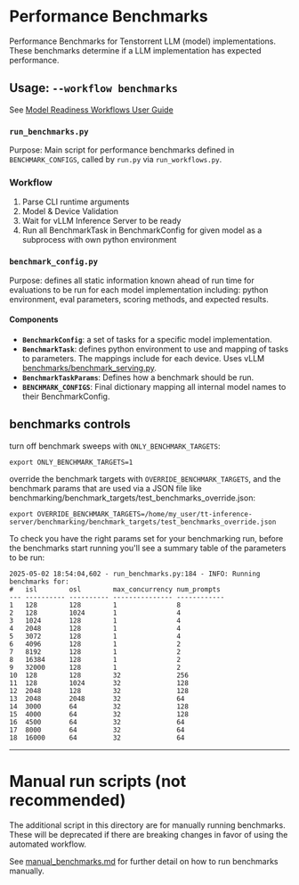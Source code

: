 # Performance Benchmarks

Performance Benchmarks for Tenstorrent LLM (model) implementations. These benchmarks determine if a LLM implementation has expected performance.

## Usage: `--workflow benchmarks`

See [Model Readiness Workflows User Guide](../docs/workflows_user_guide.md#performance-benchmarks)

### `run_benchmarks.py`

Purpose: Main script for performance benchmarks defined in `BENCHMARK_CONFIGS`, called by `run.py` via `run_workflows.py`.

### Workflow

1. Parse CLI runtime arguments
2. Model & Device Validation
3. Wait for vLLM Inference Server to be ready
4. Run all BenchmarkTask in BenchmarkConfig for given model as a subprocess with own python environment

### `benchmark_config.py`

Purpose: defines all static information known ahead of run time for evaluations to be run for each model implementation including: python environment, eval parameters, scoring methods, and expected results.

#### Components

- **`BenchmarkConfig`**: a set of tasks for a specific model implementation.
- **`BenchmarkTask`**: defines python environment to use and mapping of tasks to parameters. The mappings include for each device. Uses vLLM [benchmarks/benchmark_serving.py](https://github.com/vllm-project/vllm/blob/main/benchmarks/benchmark_serving.py).
- **`BenchmarkTaskParams`**: Defines how a benchmark should be run.
- **`BENCHMARK_CONFIGS`**: Final dictionary mapping all internal model names to their BenchmarkConfig.

## benchmarks controls

turn off benchmark sweeps with `ONLY_BENCHMARK_TARGETS`:
```
export ONLY_BENCHMARK_TARGETS=1
```
override the benchmark targets with `OVERRIDE_BENCHMARK_TARGETS`, and the benchmark params that are used via a JSON file like benchmarking/benchmark_targets/test_benchmarks_override.json:
```
export OVERRIDE_BENCHMARK_TARGETS=/home/my_user/tt-inference-server/benchmarking/benchmark_targets/test_benchmarks_override.json
```

To check you have the right params set for your benchmarking run, before the benchmarks start running you'll see a summary table of the parameters to be run:
```
2025-05-02 18:54:04,602 - run_benchmarks.py:184 - INFO: Running benchmarks for:
#   isl        osl        max_concurrency num_prompts
--- ---------- ---------- --------------- ------------
1   128        128        1               8
2   128        1024       1               4
3   1024       128        1               4
4   2048       128        1               4
5   3072       128        1               4
6   4096       128        1               2
7   8192       128        1               2
8   16384      128        1               2
9   32000      128        1               2
10  128        128        32              256
11  128        1024       32              128
12  2048       128        32              128
13  2048       2048       32              64
14  3000       64         32              128
15  4000       64         32              128
16  4500       64         32              64
17  8000       64         32              64
18  16000      64         32              64
```

---

# Manual run scripts (not recommended)

The additional script in this directory are for manually running benchmarks. These will be deprecated if there are breaking changes in favor of using the automated workflow.

See [manual_benchmarks.md](manual_benchmarks.md) for further detail on how to run benchmarks manually.
